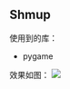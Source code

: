 ## Shmup
使用到的库：
- pygame

效果如图：
![](https://github.com/viljw/Game/blob/master/img/shmup_sample.gif)
